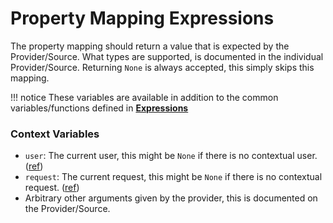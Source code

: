 # Property Mapping Expressions

The property mapping should return a value that is expected by the Provider/Source. What types are supported, is documented in the individual Provider/Source. Returning `None` is always accepted, this simply skips this mapping.

!!! notice
    These variables are available in addition to the common variables/functions defined in [**Expressions**](../expressions/index.md)

### Context Variables

- `user`: The current user, this might be `None` if there is no contextual user. ([ref](../expressions/reference/user-object.md))
- `request`: The current request, this might be `None` if there is no contextual request. ([ref](https://docs.djangoproject.com/en/3.0/ref/request-response/#httprequest-objects))
- Arbitrary other arguments given by the provider, this is documented on the Provider/Source.
